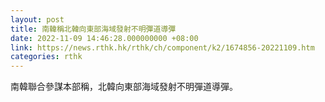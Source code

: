 ```yaml
---
layout: post
title: 南韓稱北韓向東部海域發射不明彈道導彈
date: 2022-11-09 14:46:28.000000000 +08:00
link: https://news.rthk.hk/rthk/ch/component/k2/1674856-20221109.htm
categories: rthk
---
```


南韓聯合參謀本部稱，北韓向東部海域發射不明彈道導彈。
